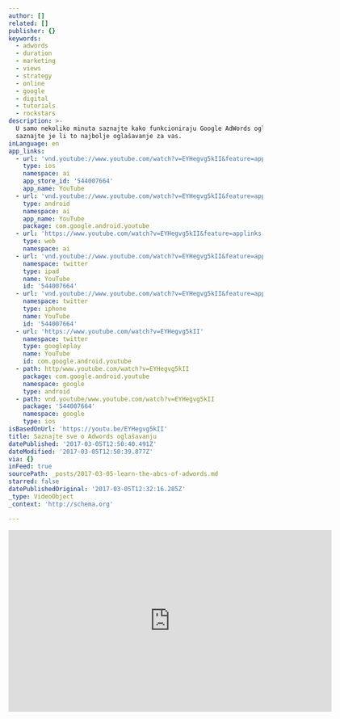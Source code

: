 ```yaml
---
author: []
related: []
publisher: {}
keywords:
  - adwords
  - duration
  - marketing
  - views
  - strategy
  - online
  - google
  - digital
  - tutorials
  - rockstars
description: >-
  U samo nekoliko minuta saznajte kako funkcioniraju Google AdWords oglasi i
  saznajte je li to najbolje oglašavanje za vas.
inLanguage: en
app_links:
  - url: 'vnd.youtube://www.youtube.com/watch?v=EYHegvg5kII&feature=applinks'
    type: ios
    namespace: ai
    app_store_id: '544007664'
    app_name: YouTube
  - url: 'vnd.youtube://www.youtube.com/watch?v=EYHegvg5kII&feature=applinks'
    type: android
    namespace: ai
    app_name: YouTube
    package: com.google.android.youtube
  - url: 'https://www.youtube.com/watch?v=EYHegvg5kII&feature=applinks'
    type: web
    namespace: ai
  - url: 'vnd.youtube://www.youtube.com/watch?v=EYHegvg5kII&feature=applinks'
    namespace: twitter
    type: ipad
    name: YouTube
    id: '544007664'
  - url: 'vnd.youtube://www.youtube.com/watch?v=EYHegvg5kII&feature=applinks'
    namespace: twitter
    type: iphone
    name: YouTube
    id: '544007664'
  - url: 'https://www.youtube.com/watch?v=EYHegvg5kII'
    namespace: twitter
    type: googleplay
    name: YouTube
    id: com.google.android.youtube
  - path: http/www.youtube.com/watch?v=EYHegvg5kII
    package: com.google.android.youtube
    namespace: google
    type: android
  - path: vnd.youtube/www.youtube.com/watch?v=EYHegvg5kII
    package: '544007664'
    namespace: google
    type: ios
isBasedOnUrl: 'https://youtu.be/EYHegvg5kII'
title: Saznajte sve o Adwords oglašavanju
datePublished: '2017-03-05T12:50:40.491Z'
dateModified: '2017-03-05T12:50:39.877Z'
via: {}
inFeed: true
sourcePath: _posts/2017-03-05-learn-the-abcs-of-adwords.md
starred: false
datePublishedOriginal: '2017-03-05T12:32:16.285Z'
_type: VideoObject
_context: 'http://schema.org'

---
```

<iframe src="https://cdn.embedly.com/widgets/media.html?src=https%3A%2F%2Fwww.youtube.com%2Fembed%2FEYHegvg5kII%3Ffeature%3Doembed&amp;url=http%3A%2F%2Fwww.youtube.com%2Fwatch%3Fv%3DEYHegvg5kII&amp;image=https%3A%2F%2Fi.ytimg.com%2Fvi%2FEYHegvg5kII%2Fhqdefault.jpg&amp;key=b7d04c9b404c499eba89ee7072e1c4f7&amp;type=text%2Fhtml&amp;schema=youtube" width="640" height="360" scrolling="no" frameborder="0" allowfullscreen="" style=""></iframe>